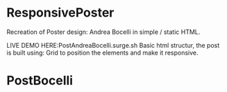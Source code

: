 # ResponsivePoster

Recreation of Poster design: Andrea Bocelli in simple / static HTML.

LIVE DEMO HERE:PostAndreaBocelli.surge.sh
Basic html structur, the post is built using: Grid to position the elements and make it responsive.
# PostBocelli
